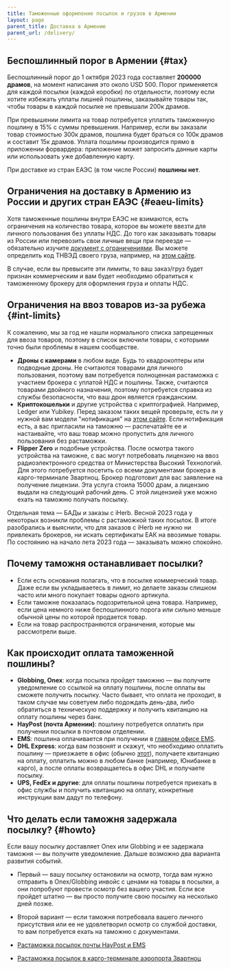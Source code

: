 ```yaml
---
title: Таможенные оформление посылок и грузов в Армении
layout: page
parent_title: Доставка в Армению
parent_url: /delivery/
---
```


## Беспошлинный порог в Армении {#tax}

Беспошлинный порог до 1 октября 2023 года составляет **200000 драмов**, на момент написания это около USD 500.
Порог применяется для каждой посылки (каждой коробки) по отдельности, поэтому если хотите избежать уплаты лишней пошлины,
заказывайте товары так, чтобы товары в каждой посылке не превышали 200к драмов.

При превышении лимита на товар потребуется уплатить таможенную пошлину в 15% с суммы превышения.
Например, если вы заказали товар стоимостью 300к драмов, пошлина будет браться со 100к драмов и составит 15к драмов.
Уплата пошлины производится прямо в приложении форвардера: приложение может запросить данные карты или
использовать уже добавленную карту.

При доставке из стран ЕАЭС (в том числе России) **пошлины нет**.

## Ограничения на доставку в Армению из России и других стран ЕАЭС {#eaeu-limits}

Хотя таможенные пошлины внутри ЕАЭС не взимаются, есть ограничения на количество товара, которое вы можете ввезти для личного
пользования без уплаты НДС. До того как заказывать товары из России или перевозить свои личные вещи при переезде —
обязательно изучите [документ с ограничениями](/files/HHKV_N_171-N_13022020_ru.pdf). Вы можете определить код ТНВЭД
своего груза, например, на [этом сайте](https://tnved.info).

В случае, если вы превысите эти лимиты, то ваш заказ/груз будет признан коммерческим и вам будет необходимо обратиться к
таможенному брокеру для оформления груза и оплаты НДС.

## Ограничения на ввоз товаров из-за рубежа {#int-limits}

К сожалению, мы за год не нашли нормального списка запрещенных для ввоза товаров, поэтому в список включили товары, с
которыми точно были проблемы в нашем сообществе.

- **Дроны с камерами** в любом виде. Будь то квадрокоптеры или подводные дроны. Не считаются товарами для личного пользования, поэтому вам потребуется полноценная растаможка с участием брокера с уплатой НДС и пошлины. Также, считаются товарами двойного назначения, поэтому потребуется справка из службы безопасности, что ваш дрон является гражданским.
- **Криптокошельки** и другие устройства с криптографией. Например, Ledger или Yubikey. Перед заказом таких вещей проверьте, есть ли у нужной вам модели "нотификация" на [этом сайте](https://portal.eaeunion.org/sites/odata/_layouts/15/portal.eec.registry.ui/directoryform.aspx?viewid=859ec98d-f4fe-423a-b6bc-d01b53fd4b7c&listid=0e3ead06-5475-466a-a340-6f69c01b5687&itemid=232). Если нотификация есть, а вас пригласили на таможню — распечатайте ее и настаивайте, что ваш товар можно пропустить для личного пользования без растаможки.
- **Flipper Zero** и подобные устройства. После осмотра такого устройства на таможне, с вас могут потребовать лицензию на ввоз радиоэлектронного средства от Министерства Высокий Технологий. Для этого потребуется посетить со всеми документами брокера в карго-терминале Звартноц. Брокер подготовит для вас заявление на получение лицензии. Эта услуга стоила 15000 драм, а лицензию выдали на следующий рабочий день. С этой лицензией уже можно ехать на таможню получать посылку.

Отдельная тема — БАДы и заказы с iHerb. Весной 2023 года у некоторых возникли проблемы с растаможкой таких посылок. В итоге
разобрались и выяснили, что для заказов с iHerb не нужно ни привлекать брокеров, ни искать сертификаты ЕАК на ввозимые товары.
По состоянию на начало лета 2023 года — заказывать можно спокойно.

## Почему таможня останавливает посылки?

- Если есть основания полагать, что в посылке коммерческий товар. Даже если вы укладываетесь в лимит, но делаете заказы слишком часто или много покупает товары одного артикула.
- Если таможне показалась подозрительной цена товара. Например, если цена немного ниже беспошлинного порога или сильно меньше обычной цены по которой продается товар.
- Если на товар распространяются ограничения, которые мы рассмотрели выше.

## Как происходит оплата таможенной пошлины?

- **Globbing, Onex**: когда посылка пройдет таможню — вы получите уведомление со ссылкой на оплату пошлины, после оплаты вы сможете получить посылку. Часто бывает, что оплата не проходит, в таком случае мы советуем либо подождать день-два, либо обратиться в техническую поддержку и получить квитанцию на оплату пошлины через банк.
- **HayPost (почта Армении)**: пошлину потребуется оплатить при получении посылки в почтовом отделении.
- **EMS**: пошлина оплачивается при получении в [главном офисе EMS](https://yandex.ru/maps/org/yems/18893071724/).
- **DHL Express**: когда вам позвонят и скажут, что необходимо оплатить пошлину — приезжаете в офис (обычно [этот](https://yandex.ru/maps/org/dhl/38321886280/)), получаете квитанцию на оплату, оплатить можно в любом банке (например, Юнибанке в карго), а после оплаты возвращаетесь в офис DHL и получаете посылку.
- **UPS, FedEx и другие**: для оплаты пошлины потребуется приехать в офис службы и получить квитанцию на оплату, конкретные инструкции вам дадут по телефону.

## Что делать если таможня задержала посылку? {#howto}

Если вашу посылку доставляет Onex или Globbing и ее задержала таможня — вы получите уведомление. Дальше возможно два варианта развития событий.

- Первый — вашу посылку остановили на осмотр, тогда вам нужно отправить в Onex/Globbing инвойс с ценами на товары в посылки, а они попробуют провести осмотр без вашего участия. Если все пройдет штатно — вы просто получите свою посылку на несколько дней позже.
- Второй вариант — если таможня потребовала вашего личного присутствия или ее не удовлетворил осмотр со службой доставки, то вам потребуется ехать на таможню с документами.

- [Растаможка посылок почты HayPost и EMS](customs/haypost.md)                                             
- [Растаможка посылок в карго-терминале аэропорта Звартноц](customs/cargo.md)

